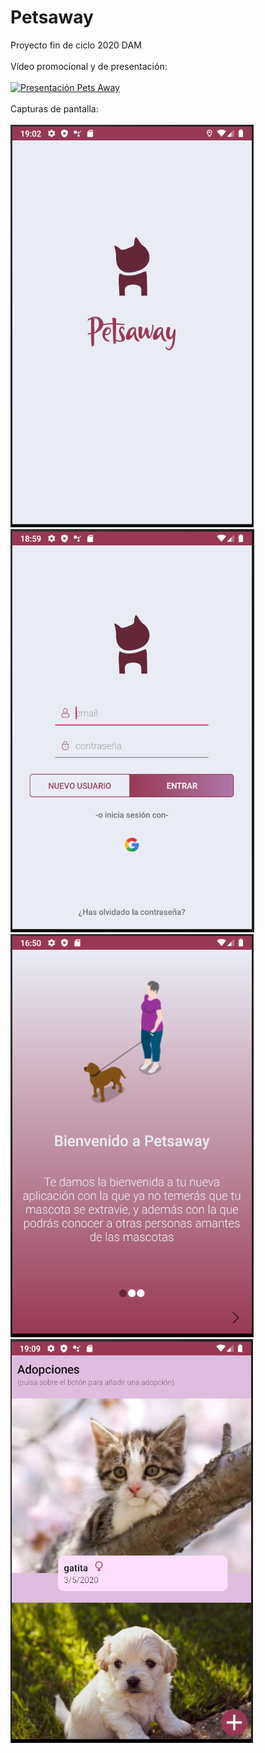 # Petsaway
Proyecto fin de ciclo 2020 DAM <br/><br/>
Vídeo promocional y de presentación: <br/><br/>
[![Presentación Pets Away](https://img.youtube.com/vi/SEJLy7CB060/0.jpg)](https://www.youtube.com/watch?v=SEJLy7CB060 "Presentación Pets Away, la App de tus mascotas")
<br/><br/>
Capturas de pantalla:<br/><br/>
![](https://github.com/CarlosPSDev/AppAndroid_PetsAway/blob/master/app/src/assets/Splash.PNG)
![](https://github.com/CarlosPSDev/AppAndroid_PetsAway/blob/master/app/src/assets/Login.PNG)
![](https://github.com/CarlosPSDev/AppAndroid_PetsAway/blob/master/app/src/assets/OnBoarding.PNG)
![](https://github.com/CarlosPSDev/AppAndroid_PetsAway/blob/master/app/src/assets/Adopta.PNG)
